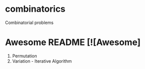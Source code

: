 # combinatorics
Combinatorial problems
# Awesome README [![Awesome]
1. Permutation
2. Variation - Iterative Algorithm
